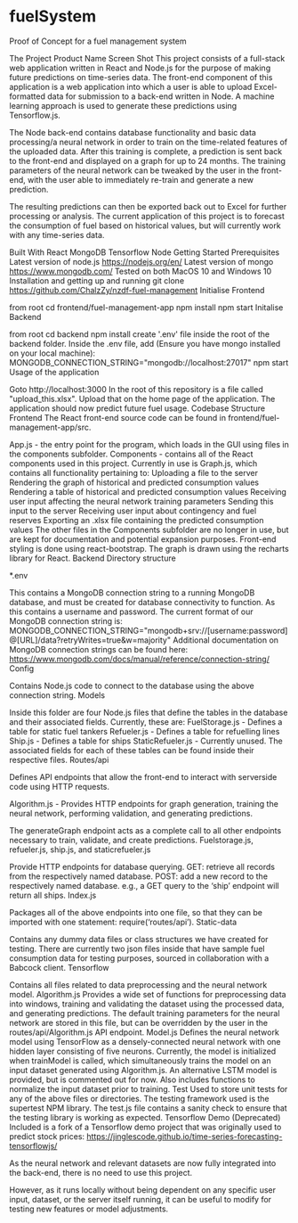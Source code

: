 # fuelSystem
Proof of Concept for a fuel management system

The Project
Product Name Screen Shot This project consists of a full-stack web application written in React and Node.js for the purpose of making future predictions on time-series data. The front-end component of this application is a web application into which a user is able to upload Excel-formatted data for submission to a back-end written in Node. A machine learning approach is used to generate these predictions using Tensorflow.js.

The Node back-end contains database functionality and basic data processing/a neural network in order to train on the time-related features of the uploaded data. After this training is complete, a prediction is sent back to the front-end and displayed on a graph for up to 24 months. The training parameters of the neural network can be tweaked by the user in the front-end, with the user able to immediately re-train and generate a new prediction.

The resulting predictions can then be exported back out to Excel for further processing or analysis. The current application of this project is to forecast the consumption of fuel based on historical values, but will currently work with any time-series data.

Built With
React
MongoDB
Tensorflow
Node
Getting Started
Prerequisites
Latest version of node.js https://nodejs.org/en/
Latest version of mongo https://www.mongodb.com/
Tested on both MacOS 10 and Windows 10
Installation and getting up and running
git clone https://github.com/ChalzZy/nzdf-fuel-management
Initialise Frontend

from root cd frontend/fuel-management-app
npm install
npm start
Initalise Backend

from root cd backend
npm install
create '.env' file inside the root of the backend folder.
Inside the .env file, add (Ensure you have mongo installed on your local machine): MONGODB_CONNECTION_STRING="mongodb://localhost:27017"
npm start
Usage of the application

Goto http://localhost:3000
In the root of this repository is a file called "upload_this.xlsx". Upload that on the home page of the application.
The application should now predict future fuel usage.
Codebase Structure
Frontend
The React front-end source code can be found in frontend/fuel-management-app/src.

App.js - the entry point for the program, which loads in the GUI using files in the components subfolder.
Components - contains all of the React components used in this project. Currently in use is Graph.js, which contains all functionality pertaining to:
Uploading a file to the server
Rendering the graph of historical and predicted consumption values
Rendering a table of historical and predicted consumption values
Receiving user input affecting the neural network training parameters
Sending this input to the server
Receiving user input about contingency and fuel reserves
Exporting an .xlsx file containing the predicted consumption values
The other files in the Components subfolder are no longer in use, but are kept for documentation and potential expansion purposes.
Front-end styling is done using react-bootstrap.
The graph is drawn using the recharts library for React.
Backend
Directory structure

*.env

This contains a MongoDB connection string to a running MongoDB database, and must be created for database connectivity to function. As this contains a username and password.
The current format of our MongoDB connection string is:
MONGODB_CONNECTION_STRING="mongodb+srv://[username:password]@[URL]/data?retryWrites=true&w=majority"
Additional documentation on MongoDB connection strings can be found here: https://www.mongodb.com/docs/manual/reference/connection-string/
Config

Contains Node.js code to connect to the database using the above connection string.
Models

Inside this folder are four Node.js files that define the tables in the database and their associated fields. Currently, these are:
FuelStorage.js - Defines a table for static fuel tankers
Refueler.js - Defines a table for refuelling lines
Ship.js - Defines a table for ships
StaticRefueler.js - Currently unused.
The associated fields for each of these tables can be found inside their respective files.
Routes/api

Defines API endpoints that allow the front-end to interact with serverside code using HTTP requests.

Algorithm.js - Provides HTTP endpoints for graph generation, training the neural network, performing validation, and generating predictions.

The generateGraph endpoint acts as a complete call to all other endpoints necessary to train, validate, and create predictions.
Fuelstorage.js, refueler.js, ship.js, and staticrefueler.js

Provide HTTP endpoints for database querying.
GET: retrieve all records from the respectively named database.
POST: add a new record to the respectively named database.
e.g., a GET query to the ‘ship’ endpoint will return all ships.
Index.js

Packages all of the above endpoints into one file, so that they can be imported with one statement: require(‘routes/api’).
Static-data

Contains any dummy data files or class structures we have created for testing.
There are currently two json files inside that have sample fuel consumption data for testing purposes, sourced in collaboration with a Babcock client.
Tensorflow

Contains all files related to data preprocessing and the neural network model.
Algorithm.js
Provides a wide set of functions for preprocessing data into windows, training and validating the dataset using the processed data, and generating predictions.
The default training parameters for the neural network are stored in this file, but can be overridden by the user in the routes/api/Algorithm.js API endpoint.
Model.js
Defines the neural network model using TensorFlow as a densely-connected neural network with one hidden layer consisting of five neurons.
Currently, the model is initialized when trainModel is called, which simultaneously trains the model on an input dataset generated using Algorithm.js.
An alternative LSTM model is provided, but is commented out for now.
Also includes functions to normalize the input dataset prior to training.
Test
Used to store unit tests for any of the above files or directories.
The testing framework used is the supertest NPM library.
The test.js file contains a sanity check to ensure that the testing library is working as expected.
Tensorflow Demo (Deprecated)
Included is a fork of a Tensorflow demo project that was originally used to predict stock prices: https://jinglescode.github.io/time-series-forecasting-tensorflowjs/

As the neural network and relevant datasets are now fully integrated into the back-end, there is no need to use this project.

However, as it runs locally without being dependent on any specific user input, dataset, or the server itself running, it can be useful to modify for testing new features or model adjustments.
